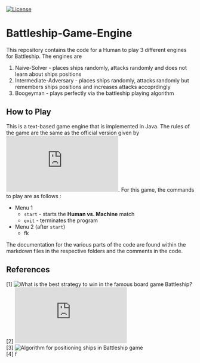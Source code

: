 [![License](https://img.shields.io/badge/License-Apache%202.0-blue.svg)](https://raw.githubusercontent.com/kj3moraes/Battleship-Game-Engine/main/LICENSE?token=AGECP4XVDS6TJ6IWA3MAF7DA3NEZA)  

# Battleship-Game-Engine
This repository contains the code for a Human to play 3 different engines for Battleship. The engines are 
1. Naive-Solver - places ships randomly, attacks randomly and does not learn about ships positions
2. Intermediate-Adversary - places ships randomly, attacks randomly but remembers ships positions and increases attacks accoprdingly
3. Boogeyman - plays perfectly via the battleship playing algorithm



## How to Play
This is a text-based game engine that is implemented in Java. The rules of the game are the same as the official version given by ![Hasbro](https://www.hasbro.com/common/instruct/Battleship.PDF). For this game, the commands to play are as follows :

* Menu 1 
  * `start` - starts the **Human vs. Machine** match
  * `exit` - terminates the program
* Menu 2 (after `start`)
  * fk

The documentation for the various parts of the code are found within the markdown files in the respective folders and the comments in the code.    



## References 
[1] ![What is the best strategy to win in the famous board game Battleship?](https://www.quora.com/What-is-the-best-strategy-to-win-in-the-famous-board-game-Battleship)  
[2] ![Crombez, L., Fonseca, G.D., & Gérard, Y. (2021). Efficient Algorithms for Battleship. FUN.](https://arxiv.org/pdf/2004.07354.pdf)  
[3] ![Algorithm for positioning ships in Battleship game](https://stackoverflow.com/questions/10842571/algorithm-for-positioning-ships-in-battleship-game)  
[4] f
